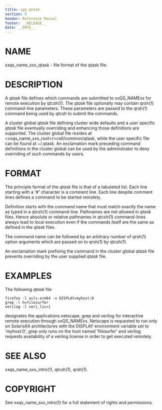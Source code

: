 ```yaml
---
title: sge_qtask
section: 5
header: Reference Manual
footer: __RELEASE__
date: __DATE__
---
```


# NAME

xxqs_name_sxx_qtask - file format of the qtask file.

# DESCRIPTION

A *qtask* file defines which commands are submitted to xxQS_NAMExx for remote execution by qtcsh(1). The *qtask* 
file optionally may contain qrsh(1) command-line parameters. These parameters are passed to the qrsh(1) command 
being used by *qtcsh* to submit the commands.

A cluster global *qtask* file defining cluster wide defaults and a user specific *qtask* file eventually overriding 
and enhancing those definitions are supported. The cluster global file resides at 
\<xxqs_name_sxx_root>/\<cell/common/qtask, while the user specific file can be found at \~/.qtask. An exclamation 
mark preceding command definitions in the cluster global can be used by the administrator to deny overriding of 
such commands by users.

# FORMAT

The principle format of the *qtask* file is that of a tabulated list. Each line starting with a '#' character 
is a comment line. Each line despite comment lines defines a command to be started remotely.

Definition starts with the command name that must match exactly the name as typed in a qtcsh(1) command-line. 
Pathnames are not allowed in *qtask* files. Hence absolute or relative pathnames in qtcsh(1) command-lines always
lead to local execution even if the commands itself are the same as defined in the *qtask* files.

The command name can be followed by an arbitrary number of qrsh(1) option arguments which are passed on to qrsh(1) 
by qtcsh(1).

An exclamation mark prefixing the command in the cluster global *qtask* file prevents overriding by the user 
supplied *qtask* file.

# EXAMPLES

The following *qtask* file

    firefox -l a=lx-arm64 -v DISPLAY=myhost:0
    grep -l h=filesurfer
    verilog -l veri_lic=1

designates the applications netscape, grep and verilog for interactive remote execution through xxQS_NAMExx. 
Netscape is requested to run only on Solaris64 architectures with the DISPLAY environment variable set to
'myhost:0', grep only runs on the host named 'filesurfer' and verilog requests availability of a verilog license 
in order to get executed remotely.

# SEE ALSO

xxqs_name_sxx_intro(1), qtcsh(1), qrsh(1).

# COPYRIGHT

See xxqs_name_sxx_intro(1) for a full statement of rights and permissions.
